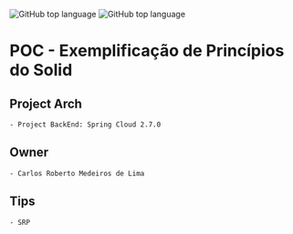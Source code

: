 ![GitHub top language](https://img.shields.io/badge/SPRING%20BOOT-2.7.0-brightgreen)
![GitHub top language](https://img.shields.io/badge/APP%20RELEASE-1.0.0-blue)
# POC - Exemplificação de Princípios do Solid

## Project Arch
	- Project BackEnd: Spring Cloud 2.7.0
	
## Owner
	- Carlos Roberto Medeiros de Lima
	
## Tips
	- SRP

	
	
	
	
